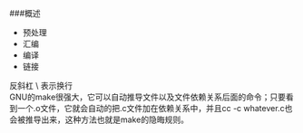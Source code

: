 ###概述  
* 预处理  
* 汇编 
* 编译
* 链接  

反斜杠 \ 表示换行  
GNU的make很强大，它可以自动推导文件以及文件依赖关系后面的命令；只要看到一个.o文件，它就会自动的把.c文件加在依赖关系中，并且cc -c whatever.c也会被推导出来，这种方法也就是make的隐晦规则。
